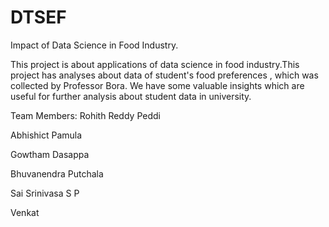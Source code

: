 # DTSEF
Impact of Data Science in Food Industry.

This project is about applications of data science in food industry.This project has analyses about data of student's food preferences , which was collected by Professor Bora. We have some valuable insights which are useful for further analysis about student data in university.

Team Members:
Rohith Reddy Peddi

Abhishict Pamula

Gowtham Dasappa

Bhuvanendra Putchala

Sai Srinivasa S P

Venkat
